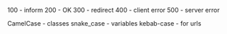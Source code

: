 100 - inform
200 - OK
300 - redirect
400 - client error
500 - server error

CamelCase - classes
snake_case - variables
kebab-case - for urls
